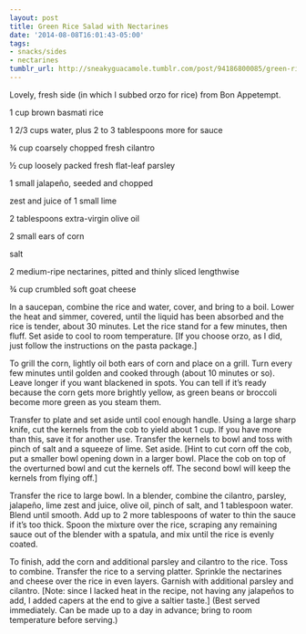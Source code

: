 ```yaml
---
layout: post
title: Green Rice Salad with Nectarines
date: '2014-08-08T16:01:43-05:00'
tags:
- snacks/sides
- nectarines
tumblr_url: http://sneakyguacamole.tumblr.com/post/94186800085/green-rice-salad-with-nectarines
---
```

Lovely, fresh side (in which I subbed orzo for rice) from Bon Appetempt.



1 cup brown basmati rice


1 2/3 cups water, plus 2 to 3 tablespoons more for sauce


¾ cup coarsely chopped fresh cilantro


½ cup loosely packed fresh flat-leaf parsley


1 small jalapeño, seeded and chopped


zest and juice of 1 small lime


2 tablespoons extra-virgin olive oil

2 small ears of corn

salt


2 medium-ripe nectarines, pitted and thinly sliced lengthwise


¾ cup crumbled soft goat cheese


In a saucepan, combine the rice and water, cover, and bring to a boil. Lower the heat and simmer, covered, until the liquid has been absorbed and the rice is tender, about 30 minutes. Let the rice stand for a few minutes, then fluff. Set aside to cool to room temperature. [If you choose orzo, as I did, just follow the instructions on the pasta package.]


To grill the corn, lightly oil both ears of corn and place on a grill. Turn every few minutes until golden and cooked through (about 10 minutes or so). Leave longer if you want blackened in spots. You can tell if it’s ready because the corn gets more brightly yellow, as green beans or broccoli become more green as you steam them.


Transfer to plate and set aside until cool enough handle. Using a large sharp knife, cut the kernels from the cob to yield about 1 cup. If you have more than this, save it for another use. Transfer the kernels to bowl and toss with pinch of salt and a squeeze of lime. Set aside. [Hint to cut corn off the cob, put a smaller bowl opening down in a larger bowl. Place the cob on top of the overturned bowl and cut the kernels off. The second bowl will keep the kernels from flying off.]


Transfer the rice to large bowl. In a blender, combine the cilantro, parsley, jalapeño, lime zest and juice, olive oil, pinch of salt, and 1 tablespoon water. Blend until smooth. Add up to 2 more tablespoons of water to thin the sauce if it’s too thick. Spoon the mixture over the rice, scraping any remaining sauce out of the blender with a spatula, and mix until the rice is evenly coated. 


To finish, add the corn and additional parsley and cilantro to the rice. Toss to combine. Transfer the rice to a serving platter. Sprinkle the nectarines and cheese over the rice in even layers. Garnish with additional parsley and cilantro. [Note: since I lacked heat in the recipe, not having any jalapeños to add, I added capers at the end to give a saltier taste.] (Best served immediately. Can be made up to a day in advance; bring to room temperature before serving.) 

